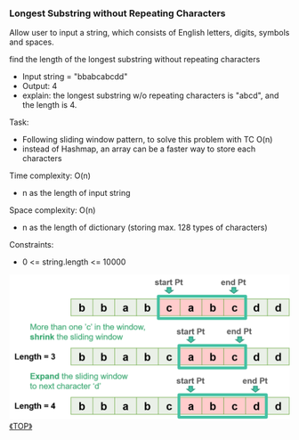 ### Longest Substring without Repeating Characters

Allow user to input a string, which consists of English letters, digits, symbols and spaces.

find the length of the longest substring without repeating characters

- Input string = "bbabcabcdd"
- Output: 4
- explain: the longest substring w/o repeating characters is "abcd", and the length is 4.

Task:
- Following sliding window pattern, to solve this problem with TC O(n)
- instead of Hashmap, an array can be a faster way to store each characters

Time complexity: O(n)
- n as the length of input string 

Space complexity: O(n)
- n as the length of dictionary (storing max. 128 types of characters)

Constraints:
- 0 <= string.length <= 10000

<img src="../images/2022-06-06_002359.png" height="260">
<a class="return" href="../README.md" style="text-align:right;"> 《TOP》 </a>
